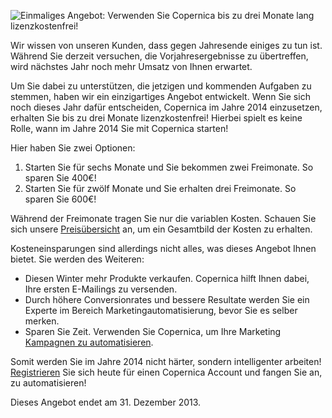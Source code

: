 ![Einmaliges Angebot: Verwenden Sie Copernica bis zu drei Monate lang
lizenzkostenfrei!](../images/Copernica-endofyearoffer-de.jpg)

Wir wissen von unseren Kunden, dass gegen Jahresende einiges zu tun ist.
Während Sie derzeit versuchen, die Vorjahresergebnisse zu übertreffen,
wird nächstes Jahr noch mehr Umsatz von Ihnen erwartet.

Um Sie dabei zu unterstützen, die jetzigen und kommenden Aufgaben zu
stemmen, haben wir ein einzigartiges Angebot entwickelt. Wenn Sie sich
noch dieses Jahr dafür entscheiden, Copernica im Jahre 2014 einzusetzen,
erhalten Sie bis zu drei Monate lizenzkostenfrei! Hierbei spielt es
keine Rolle, wann im Jahre 2014 Sie mit Copernica starten!

Hier haben Sie zwei Optionen:

1.  Starten Sie für sechs Monate und Sie bekommen zwei Freimonate. So
    sparen Sie 400€!
2.  Starten Sie für zwölf Monate und Sie erhalten drei Freimonate. So
    sparen Sie 600€!

Während der Freimonate tragen Sie nur die variablen Kosten. Schauen Sie
sich unsere
[Preisübersicht](https://www.copernica.com/de/preis "Preisübersicht")
an, um ein Gesamtbild der Kosten zu erhalten.

Kosteneinsparungen sind allerdings nicht alles, was dieses Angebot Ihnen
bietet. Sie werden des Weiteren:

-   Diesen Winter mehr Produkte verkaufen. Copernica hilft Ihnen dabei,
    Ihre ersten E-Mailings zu versenden.
-   Durch höhere Conversionrates und bessere Resultate werden Sie ein
    Experte im Bereich Marketingautomatisierung, bevor Sie es selber
    merken.
-   Sparen Sie Zeit. Verwenden Sie Copernica, um Ihre Marketing
    [Kampagnen zu
    automatisieren](./automate-your-campaigns.md "Kampagnen zu automatisieren").

Somit werden Sie im Jahre 2014 nicht härter, sondern intelligenter
arbeiten!
[Registrieren](https://www.copernica.com/de/copernica-testen "Registrieren Sie sich heute für einen Copernica Account")
Sie sich heute für einen Copernica Account und fangen Sie an, zu
automatisieren!

Dieses Angebot endet am 31. Dezember 2013.
